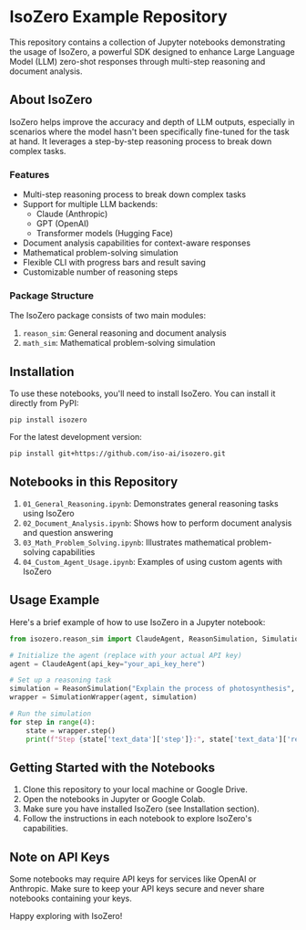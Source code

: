 # IsoZero Example Repository

This repository contains a collection of Jupyter notebooks demonstrating the usage of IsoZero, a powerful SDK designed to enhance Large Language Model (LLM) zero-shot responses through multi-step reasoning and document analysis.

## About IsoZero

IsoZero helps improve the accuracy and depth of LLM outputs, especially in scenarios where the model hasn't been specifically fine-tuned for the task at hand. It leverages a step-by-step reasoning process to break down complex tasks.

### Features

* Multi-step reasoning process to break down complex tasks
* Support for multiple LLM backends:
   * Claude (Anthropic)
   * GPT (OpenAI)
   * Transformer models (Hugging Face)
* Document analysis capabilities for context-aware responses
* Mathematical problem-solving simulation
* Flexible CLI with progress bars and result saving
* Customizable number of reasoning steps

### Package Structure

The IsoZero package consists of two main modules:
1. `reason_sim`: General reasoning and document analysis
2. `math_sim`: Mathematical problem-solving simulation

## Installation

To use these notebooks, you'll need to install IsoZero. You can install it directly from PyPI:

```
pip install isozero
```

For the latest development version:

```
pip install git+https://github.com/iso-ai/isozero.git
```

## Notebooks in this Repository

1. `01_General_Reasoning.ipynb`: Demonstrates general reasoning tasks using IsoZero
2. `02_Document_Analysis.ipynb`: Shows how to perform document analysis and question answering
3. `03_Math_Problem_Solving.ipynb`: Illustrates mathematical problem-solving capabilities
4. `04_Custom_Agent_Usage.ipynb`: Examples of using custom agents with IsoZero

## Usage Example

Here's a brief example of how to use IsoZero in a Jupyter notebook:

```python
from isozero.reason_sim import ClaudeAgent, ReasonSimulation, SimulationWrapper

# Initialize the agent (replace with your actual API key)
agent = ClaudeAgent(api_key="your_api_key_here")

# Set up a reasoning task
simulation = ReasonSimulation("Explain the process of photosynthesis", max_steps=4)
wrapper = SimulationWrapper(agent, simulation)

# Run the simulation
for step in range(4):
    state = wrapper.step()
    print(f"Step {state['text_data']['step']}:", state['text_data']['reasoning'][-1])
```

## Getting Started with the Notebooks

1. Clone this repository to your local machine or Google Drive.
2. Open the notebooks in Jupyter or Google Colab.
3. Make sure you have installed IsoZero (see Installation section).
4. Follow the instructions in each notebook to explore IsoZero's capabilities.

## Note on API Keys

Some notebooks may require API keys for services like OpenAI or Anthropic. Make sure to keep your API keys secure and never share notebooks containing your keys.

Happy exploring with IsoZero!
